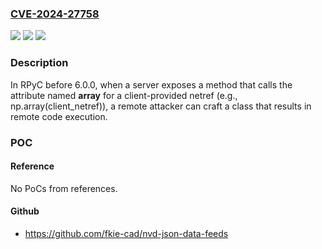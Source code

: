 ### [CVE-2024-27758](https://cve.mitre.org/cgi-bin/cvename.cgi?name=CVE-2024-27758)
![](https://img.shields.io/static/v1?label=Product&message=n%2Fa&color=blue)
![](https://img.shields.io/static/v1?label=Version&message=n%2Fa&color=blue)
![](https://img.shields.io/static/v1?label=Vulnerability&message=n%2Fa&color=brighgreen)

### Description

In RPyC before 6.0.0, when a server exposes a method that calls the attribute named __array__ for a client-provided netref (e.g., np.array(client_netref)), a remote attacker can craft a class that results in remote code execution.

### POC

#### Reference
No PoCs from references.

#### Github
- https://github.com/fkie-cad/nvd-json-data-feeds


